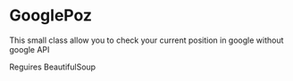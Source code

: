 GooglePoz
=========

This small class allow you to check your current position in google without google API

Reguires BeautifulSoup